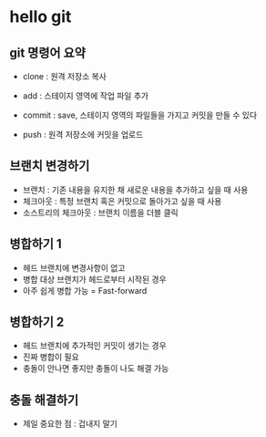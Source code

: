 # hello git

## git 명령어 요약

- clone : 원격 저장소 복사
- add : 스테이지 영역에 작업 파일 추가
- commit : save, 스테이지 영역의 파일들을 가지고 커밋을 만들 수 있다

- push : 원격 저장소에 커밋을 업로드

## 브랜치 변경하기
- 브랜치 : 기존 내용을 유지한 채 새로운 내용을 추가하고 싶을 때 사용
- 체크아웃 : 특정 브랜치 혹은 커밋으로 돌아가고 싶을 때 사용
- 소스트리의 체크아웃 : 브랜치 이름을 더블 클릭

## 병합하기 1

- 헤드 브랜치에 변경사항이 없고
- 병합 대상 브랜치가 헤드로부터 시작된 경우
- 아주 쉽게 병합 가능 = Fast-forward

## 병합하기 2
- 헤드 브랜치에 추가적인 커밋이 생기는 경우
- 진짜 병합이 필요
- 충돌이 안나면 좋지만 충돌이 나도 해결 가능

## 충돌 해결하기
- 제일 중요한 점 : 겁내지 말기
